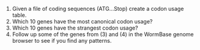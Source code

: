 1. Given a file of coding sequences (ATG...Stop) create a codon usage table.
2. Which 10 genes have the most canonical codon usage?
3. Which 10 genes have the strangest codon usage?
4. Follow up some of the genes from (3) and (4) in the WormBase genome browser to see if you find any patterns.
